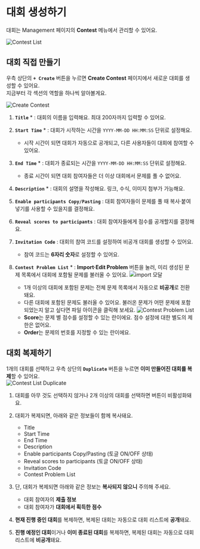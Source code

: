 # 대회 생성하기 #

대회는 Management 페이지의 **Contest** 메뉴에서 관리할 수 있어요. 

![Contest List](https://github.com/user-attachments/assets/02f3fff2-e969-4d42-91ab-92675343457f)   

## 대회 직접 만들기 ##   
우측 상단의 **`+ Create`** 버튼을 누르면 **Create Contest** 페이지에서 새로운 대회를 생성할 수 있어요.   
지금부터 각 섹션의 역할을 하나씩 알아볼게요.   

![Create Contest](https://github.com/user-attachments/assets/568c8ea4-42d6-4ff6-ba45-76a91a276a8f)


1. **`Title`** * : 대회의 이름을 입력해요. 최대 200자까지 입력할 수 있어요.
   
2. **`Start Time`** * : 대회가 시작하는 시간을 `YYYY-MM-DD HH:MM:SS` 단위로 설정해요.
   - 시작 시간이 되면 대회가 자동으로 공개되고, 다른 사용자들이 대회에 참여할 수 있어요.

3. **`End Time`** * : 대회가 종료되는 시간을 `YYYY-MM-DD HH:MM:SS` 단위로 설정해요.
   - 종료 시간이 되면 대회 참여자들은 더 이상 대회에서 문제를 풀 수 없어요.

4. **`Description`** * : 대회의 설명을 작성해요. 링크, 수식, 이미지 첨부가 가능해요.

5. **`Enable participants Copy/Pasting`** : 대회 참여자들이 문제를 풀 때 복사·붙여넣기를 사용할 수 있을지를 결정해요.

6. **`Reveal scores to participants`** : 대회 참여자들에게 점수를 공개할지를 결정해요.

7. **`Invitation Code`** : 대회의 참여 코드를 설정하여 비공개 대회를 생성할 수 있어요.
    - 참여 코드는 **6자리 숫자**로 설정할 수 있어요.

8. **`Contest Problem List`** * : **Import·Edit Problem** 버튼을 눌러, 미리 생성된 문제 목록에서 대회에 포함될 문제를 불러올 수 있어요.
   ![import 모달](https://github.com/user-attachments/assets/7a0385aa-5887-44cd-bb35-1d31e422a98b)
    - 1개 이상의 대회에 포함된 문제는 전체 문제 목록에서 자동으로 **비공개**로 전환돼요.
    - 다른 대회에 포함된 문제도 불러올 수 있어요. 불러온 문제가 어떤 문제에 포함되었는지 알고 싶다면 파일 아이콘을 클릭해 보세요.
   ![Contest Problem List](https://github.com/user-attachments/assets/c6e5093d-c7e8-463b-a8f1-1716129b6527)
    - **Score**는 문제 별 점수를 설정할 수 있는 란이에요. 점수 설정에 대한 별도의 제한은 없어요.
    - **Order**는 문제의 번호를 지정할 수 있는 란이에요.   


## 대회 복제하기 ##   

1개의 대회를 선택하고 우측 상단의 **`Duplicate`** 버튼을 누르면 **이미 만들어진 대회를 복제**할 수 있어요.   
![Contest List Duplicate](https://github.com/user-attachments/assets/8f31ae61-6f94-43b3-9cf4-1749559fadff)

1. 대회를 아무 것도 선택하지 않거나 2개 이상의 대회를 선택하면 버튼이 비활성화돼요.
  
2. 대회가 복제되면, 아래와 같은 정보들이 함께 복사돼요.
   - Title
   - Start Time
   - End Time
   - Description
   - Enable participants Copy/Pasting (토글 ON/OFF 상태)
   - Reveal scores to participants (토글 ON/OFF 상태)
   - Invitation Code
   - Contest Problem List

3. 단, 대회가 복제되면 아래와 같은 정보는 **복사되지 않으니** 주의해 주세요.
    - 대회 참여자의 **제출 정보**
    - 대회 참여자가 **대회에서 획득한 점수**
  
4. **현재 진행 중인 대회**를 복제하면, 복제된 대회는 자동으로 대회 리스트에 **공개**돼요.

5. **진행 예정인 대회**이거나 **이미 종료된 대회**를 복제하면, 복제된 대회는 자동으로 대회 리스트에 **비공개**돼요.
